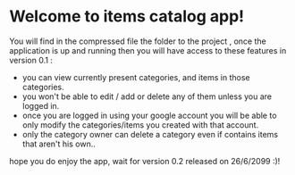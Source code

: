﻿# Welcome to items catalog app!

You will find in the compressed file the folder to the project ,
once the application is up and running then you will have access to these features in version 0.1 :

 - you can view currently present categories, and items in those categories.
 - you won't be able to edit / add or delete any of them unless you are logged in.
 - once you are logged in using your google account you will be able to only modify the categories/items you created with that account.
 - only the category owner can delete a category even if contains items that aren't his own..
 

hope you do enjoy the app, wait for version 0.2 released on 26/6/2099 :)!


